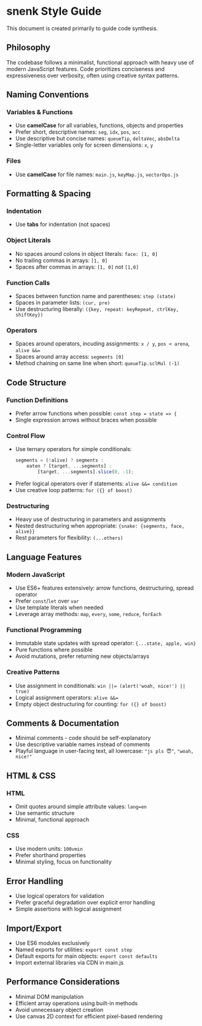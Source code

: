 # snenk Style Guide
This document is created primarily to guide code synthesis.

## Philosophy
The codebase follows a minimalist, functional approach with heavy use of modern JavaScript features. Code prioritizes conciseness and expressiveness over verbosity, often using creative syntax patterns.

## Naming Conventions

### Variables & Functions
- Use **camelCase** for all variables, functions, objects and properties
- Prefer short, descriptive names: `seg`, `idx`, `pos`, `acc`
- Use descriptive but concise names: `queueTip`, `deltaVec`, `absDelta`
- Single-letter variables only for screen dimensions: `x`, `y`

### Files
- Use **camelCase** for file names: `main.js`, `keyMap.js`, `vectorOps.js`

## Formatting & Spacing

### Indentation
- Use **tabs** for indentation (not spaces)

### Object Literals
- No spaces around colons in object literals: `face: [1, 0]`
- No trailing commas in arrays: `[1, 0]`
- Spaces after commas in arrays: `[1, 0]` not `[1,0]`

### Function Calls
- Spaces between function name and parentheses: `step (state)`
- Spaces in parameter lists: `(cur, pre)`
- Use destructuring liberally: `({key, repeat: keyRepeat, ctrlKey, shiftKey})`

### Operators
- Spaces around operators, incuding assignments: `x / y`, `pos < arena`, `alive &&=`
- Spaces around array access: `segments [0]`
- Method chaining on same line when short: `queueTip.sclMul (-1)`

## Code Structure

### Function Definitions
- Prefer arrow functions when possible: `const step = state => {`
- Single expression arrows without braces when possible

### Control Flow
- Use ternary operators for simple conditionals:
  ```javascript
  segments = (!alive) ? segments :
      eaten ? [target, ...segments] :
          [target, ...segments].slice(0, -1);
  ```
- Prefer logical operators over if statements: `alive &&= condition`
- Use creative loop patterns: `for ({} of boost)`

### Destructuring
- Heavy use of destructuring in parameters and assignments
- Nested destructuring when appropriate: `{snake: {segments, face, alive}}`
- Rest parameters for flexibility: `(...others)`

## Language Features

### Modern JavaScript
- Use ES6+ features extensively: arrow functions, destructuring, spread operator
- Prefer `const`/`let` over `var`
- Use template literals when needed
- Leverage array methods: `map`, `every`, `some`, `reduce`, `forEach`

### Functional Programming
- Immutable state updates with spread operator: `{...state, apple, win}`
- Pure functions where possible
- Avoid mutations, prefer returning new objects/arrays

### Creative Patterns
- Use assignment in conditionals: `win ||= (alert('woah, nice!') || true)`
- Logical assignment operators: `alive &&=`
- Empty object destructuring for counting: `for ({} of boost)`

## Comments & Documentation
- Minimal comments - code should be self-explanatory
- Use descriptive variable names instead of comments
- Playful language in user-facing text, all lowercase: `"js pls 😇"`, `"woah, nice!"`

## HTML & CSS

### HTML
- Omit quotes around simple attribute values: `lang=en`
- Use semantic structure
- Minimal, functional approach

### CSS
- Use modern units: `100vmin`
- Prefer shorthand properties
- Minimal styling, focus on functionality

## Error Handling
- Use logical operators for validation
- Prefer graceful degradation over explicit error handling
- Simple assertions with logical assignment

## Import/Export
- Use ES6 modules exclusively
- Named exports for utilities: `export const step`
- Default exports for main objects: `export const defaults`
- Import external libraries via CDN in main.js

## Performance Considerations
- Minimal DOM manipulation
- Efficient array operations using built-in methods
- Avoid unnecessary object creation
- Use canvas 2D context for efficient pixel-based rendering